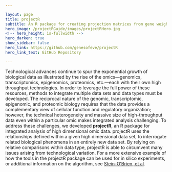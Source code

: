 ```yaml
---

layout: page
title: projectR
subtitle: An R package for creating projection matrices from gene weights extracted from high dimensional genomic analysis.
hero_image: /projectRGuide/images/projectRHero.jpg
<!-- hero_height: is-fullwidth -->
hero_darken: true
show_sidebar: false
hero_link: https://github.com/genesofeve/projectR
hero_link_text: GitHub Repository

---
```


Technological advances continue to spur the exponential growth of biological data as illustrated by the rise of the omics—genomics, transcriptomics, epigenomics, proteomics, etc.—each with their own high throughput technologies. In order to leverage the full power of these resources, methods to integrate multiple data sets and data types must be developed. The reciprocal nature of the genomic, transcriptomic, epigenomic, and proteomic biology requires that the data provides a complementary view of cellular function and regulatory organization; however, the technical heterogeneity and massive size of high-throughput data even within a particular omic makes integrated analysis challenging. To address these challenges, we developed **projectR**, an R package for integrated analysis of high dimensional omic data. projectR uses the relationships defined within a given high dimensional data set, to interrogate related biological phenomena in an entirely new data set. By relying on relative comparisons within data type, projectR is able to circumvent many issues arising from technological variation. For a more extensive example of how the tools in the projectR package can be used for in silico experiments, or additional information on the algorithm, see [Stein-O’Brien, et al](https://www.biorxiv.org/content/10.1101/395004v2).
